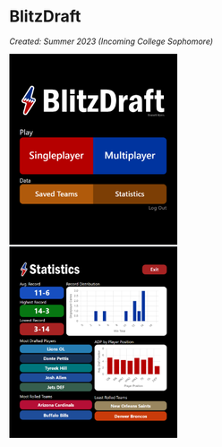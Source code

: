 # BlitzDraft

<i>Created: Summer 2023 (Incoming College Sophomore)</i>

<div>
  <img src="frontend/src/assets/bd1.png" style="width: 300px" />
  <img src="frontend/src/assets/bd2.png" style="width: 300px" />
</div>
